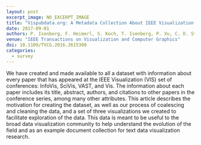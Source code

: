 ```yaml
---
layout: post
excerpt_image: NO_EXCERPT_IMAGE
title: "Vispubdata.org: A Metadata Collection About IEEE Visualization (VIS) Publications"
date: 2017-09-01
authors: P. Isenberg, F. Heimerl, S. Koch, T. Isenberg, P. Xu, C. D. Stolper, M. Sedlmair, J. Chen, T. Möller & J. Stasko
venue: "IEEE Transactions on Visualization and Computer Graphics"
doi: 10.1109/TVCG.2016.2615308
categories:
  - survey
---
```

We have created and made available to all a dataset with information about every paper that has appeared at the IEEE Visualization (VIS) set of conferences: InfoVis, SciVis, VAST, and Vis. The information about each paper includes its title, abstract, authors, and citations to other papers in the conference series, among many other attributes. This article describes the motivation for creating the dataset, as well as our process of coalescing and cleaning the data, and a set of three visualizations we created to facilitate exploration of the data. This data is meant to be useful to the broad data visualization community to help understand the evolution of the field and as an example document collection for text data visualization research.
